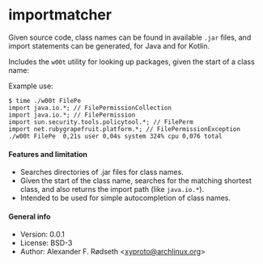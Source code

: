 # importmatcher

Given source code, class names can be found in available `.jar` files, and import statements can be generated, for Java and for Kotlin.

Includes the `w00t` utility for looking up packages, given the start of a class name:

Example use:

```
$ time ./w00t FilePe
import java.io.*; // FilePermissionCollection
import java.io.*; // FilePermission
import sun.security.tools.policytool.*; // FilePerm
import net.rubygrapefruit.platform.*; // FilePermissionException
./w00t FilePe  0,21s user 0,04s system 324% cpu 0,076 total
```

#### Features and limitation

* Searches directories of .jar files for class names.
* Given the start of the class name, searches for the matching shortest class, and also returns the import path (like `java.io.*`).
* Intended to be used for simple autocompletion of class names.

#### General info

* Version: 0.0.1
* License: BSD-3
* Author: Alexander F. Rødseth &lt;xyproto@archlinux.org&gt;
